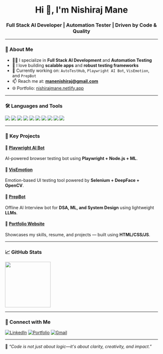 <h1 align="center">Hi 👋, I'm Nishiraj Mane</h1>
<h3 align="center">Full Stack AI Developer | Automation Tester | Driven by Code & Quality</h3>

---

### 🌟 About Me

- 👨‍💻 I specialize in **Full Stack AI Development** and **Automation Testing**  
- 🚀 I love building **scalable apps** and **robust testing frameworks**  
- 🔭 Currently working on: `AutoTestHub`, `Playwright AI Bot`, `VisEmotion`, and `PrepBot`  
- 📫 Reach me at: **manenishiraj@gmail.com**  
- 🌐 Portfolio: [nishirajmane.netlify.app](https://nishirajmane.netlify.app)

---

### 🛠️ Languages and Tools

<p align="left">
  <img src="https://img.shields.io/badge/Java-ED8B00?style=for-the-badge&logo=java&logoColor=white"/>
  <img src="https://img.shields.io/badge/SpringBoot-6DB33F?style=for-the-badge&logo=springboot&logoColor=white"/>
  <img src="https://img.shields.io/badge/MongoDB-4EA94B?style=for-the-badge&logo=mongodb&logoColor=white"/>
  <img src="https://img.shields.io/badge/React-61DAFB?style=for-the-badge&logo=react&logoColor=black"/>
  <img src="https://img.shields.io/badge/Selenium-43B02A?style=for-the-badge&logo=selenium&logoColor=white"/>
  <img src="https://img.shields.io/badge/Postman-FF6C37?style=for-the-badge&logo=postman&logoColor=white"/>
  <img src="https://img.shields.io/badge/Python-3776AB?style=for-the-badge&logo=python&logoColor=white"/>
  <img src="https://img.shields.io/badge/Jenkins-D24939?style=for-the-badge&logo=jenkins&logoColor=white"/>
  <img src="https://img.shields.io/badge/Git-F05032?style=for-the-badge&logo=git&logoColor=white"/>
  <img src="https://img.shields.io/badge/GitHub-181717?style=for-the-badge&logo=github&logoColor=white"/>
</p>

---

### 📌 Key Projects

#### 🔹 [Playwright AI Bot](https://github.com/nishirajmane/playwright-ai-bot)
AI-powered browser testing bot using **Playwright + Node.js + ML**.

#### 🔹 [VisEmotion](https://github.com/nishirajmane/visemotion)
Emotion-based UI testing tool powered by **Selenium + DeepFace + OpenCV**.

#### 🔹 [PrepBot](https://github.com/nishirajmane/prepbot)
Offline AI Interview bot for **DSA, ML, and System Design** using lightweight **LLMs**.

#### 🔹 [Portfolio Website](https://nishirajmane.netlify.app)
Showcases my skills, resume, and projects — built using **HTML/CSS/JS**.

---

### 📈 GitHub Stats

<p align="left">
  
  <img src="https://github-readme-stats.vercel.app/api/top-langs/?username=nishirajmane&layout=compact&theme=radical" height="150"/>
</p>

---

### 🔗 Connect with Me

[![LinkedIn](https://img.shields.io/badge/Nishiraj%20Mane-0077B5?style=for-the-badge&logo=linkedin&logoColor=white)](https://linkedin.com/in/nishirajmane)
[![Portfolio](https://img.shields.io/badge/Portfolio-000000?style=for-the-badge&logo=vercel&logoColor=white)](https://nishirajmane.netlify.app)
[![Gmail](https://img.shields.io/badge/Gmail-D14836?style=for-the-badge&logo=gmail&logoColor=white)](mailto:manenishiraj@gmail.com)

---

🧠 _“Code is not just about logic—it's about clarity, creativity, and impact.”_

